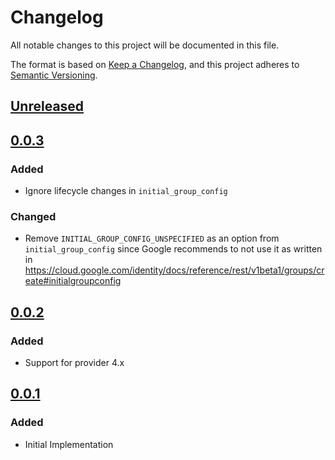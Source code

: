# Changelog

All notable changes to this project will be documented in this file.

The format is based on [Keep a Changelog](https://keepachangelog.com/en/1.0.0/),
and this project adheres to [Semantic Versioning](https://semver.org/spec/v2.0.0.html).

## [Unreleased]

## [0.0.3]

### Added

- Ignore lifecycle changes in `initial_group_config`

### Changed

- Remove `INITIAL_GROUP_CONFIG_UNSPECIFIED` as an option from `initial_group_config` since
  Google recommends to not use it as written in
  https://cloud.google.com/identity/docs/reference/rest/v1beta1/groups/create#initialgroupconfig

## [0.0.2]

### Added

- Support for provider 4.x

## [0.0.1]

### Added

- Initial Implementation

[unreleased]: https://github.com/mineiros-io/terraform-google-identity-group/compare/v0.0.3...HEAD
[0.0.3]: https://github.com/mineiros-io/terraform-google-identity-group/compare/v0.0.2...v0.0.3
[0.0.2]: https://github.com/mineiros-io/terraform-google-identity-group/compare/v0.0.1...v0.0.2
[0.0.1]: https://github.com/mineiros-io/terraform-google-identity-group/releases/tag/v0.0.1
